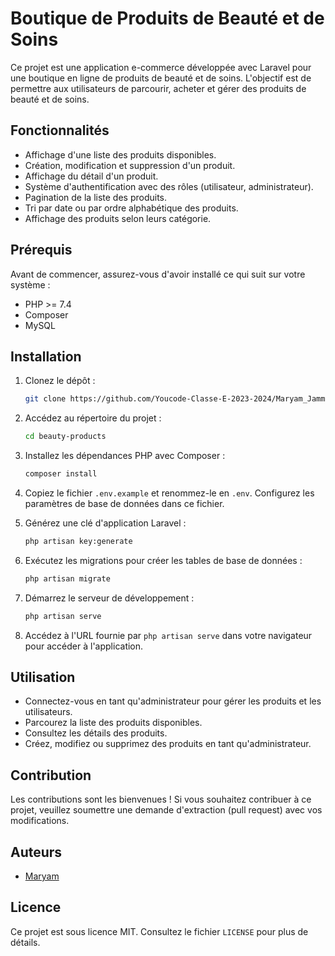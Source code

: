 
# Boutique de Produits de Beauté et de Soins

Ce projet est une application e-commerce développée avec Laravel pour une boutique en ligne de produits de beauté et de soins. L'objectif est de permettre aux utilisateurs de parcourir, acheter et gérer des produits de beauté et de soins.

## Fonctionnalités

- Affichage d'une liste des produits disponibles.
- Création, modification et suppression d'un produit.
- Affichage du détail d'un produit.
- Système d'authentification avec des rôles (utilisateur, administrateur).
- Pagination de la liste des produits.
- Tri par date ou par ordre alphabétique des produits.
- Affichage des produits selon leurs catégorie.

## Prérequis

Avant de commencer, assurez-vous d'avoir installé ce qui suit sur votre système :

- PHP >= 7.4
- Composer
- MySQL

## Installation

1. Clonez le dépôt :

   ```bash
   git clone https://github.com/Youcode-Classe-E-2023-2024/Maryam_Jammar_e-commerce.git
   ```

2. Accédez au répertoire du projet :

   ```bash
   cd beauty-products
   ```

3. Installez les dépendances PHP avec Composer :

   ```bash
   composer install
   ```

4. Copiez le fichier `.env.example` et renommez-le en `.env`. Configurez les paramètres de base de données dans ce fichier.

5. Générez une clé d'application Laravel :

   ```bash
   php artisan key:generate
   ```

6. Exécutez les migrations pour créer les tables de base de données :

   ```bash
   php artisan migrate
   ```

7. Démarrez le serveur de développement :

   ```bash
   php artisan serve
   ```

8. Accédez à l'URL fournie par `php artisan serve` dans votre navigateur pour accéder à l'application.

## Utilisation

- Connectez-vous en tant qu'administrateur pour gérer les produits et les utilisateurs.
- Parcourez la liste des produits disponibles.
- Consultez les détails des produits.
- Créez, modifiez ou supprimez des produits en tant qu'administrateur.

## Contribution

Les contributions sont les bienvenues ! Si vous souhaitez contribuer à ce projet, veuillez soumettre une demande d'extraction (pull request) avec vos modifications.

## Auteurs

- [Maryam](https://github.com/J-Maryam)

## Licence

Ce projet est sous licence MIT. Consultez le fichier `LICENSE` pour plus de détails.
